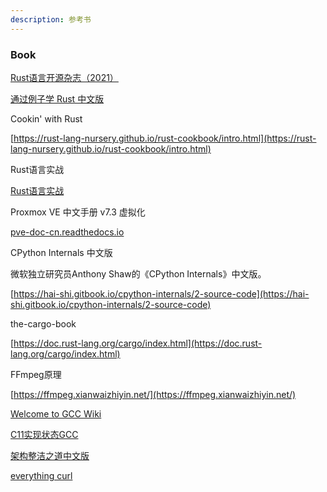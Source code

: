 ```yaml
---
description: 参考书
---
```


### Book

[Rust语言开源杂志（2021）](https://rustmagazine.github.io/rust\_magazine\_2021/index.html#rust%E8%AF%AD%E8%A8%80%E5%BC%80%E6%BA%90%E6%9D%82%E5%BF%972021)

[通过例子学 Rust 中文版](https://rustwiki.org/zh-CN/rust-by-example/)

Cookin' with Rust

[https://rust-lang-nursery.github.io/rust-cookbook/intro.html](https://rust-lang-nursery.github.io/rust-cookbook/intro.html)

Rust语言实战

[Rust语言实战](https://zh.practice.rs/why-exercise.html?continueFlag=fe73391520f2f9ae91bc4bff6c196c95)

Proxmox VE 中文手册 v7.3 虚拟化

[pve-doc-cn.readthedocs.io](https://pve-doc-cn.readthedocs.io/zh_CN/latest/)

CPython Internals  中文版

微软独立研究员Anthony Shaw的《CPython Internals》中文版。

[https://hai-shi.gitbook.io/cpython-internals/2-source-code](https://hai-shi.gitbook.io/cpython-internals/2-source-code)

the-cargo-book

[https://doc.rust-lang.org/cargo/index.html](https://doc.rust-lang.org/cargo/index.html)

FFmpeg原理

[https://ffmpeg.xianwaizhiyin.net/](https://ffmpeg.xianwaizhiyin.net/)

[Welcome to GCC Wiki](https://gcc.gnu.org/wiki/)

[C11实现状态GCC](https://gcc.gnu.org/wiki/C11Status)

[架构整洁之道中文版](https://geekdaxue.co/read/Clean-Architecture-zh/docs-part1.md)




[everything curl](https://everything.curl.dev/)
